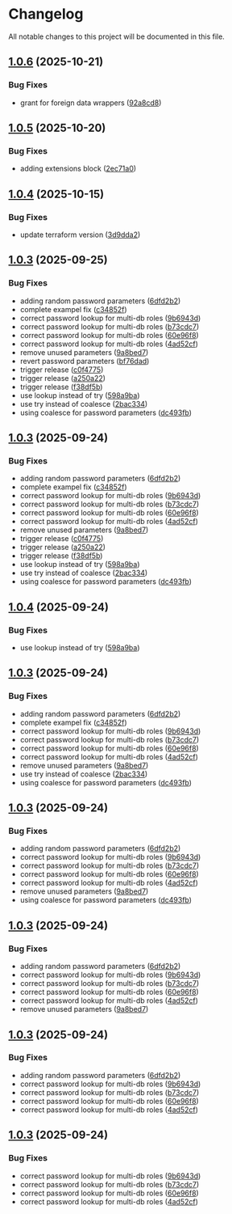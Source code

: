 # Changelog

All notable changes to this project will be documented in this file.

## [1.0.6](https://github.com/anatomiq/terraform-postgres-setup/compare/v1.0.5...v1.0.6) (2025-10-21)


### Bug Fixes

* grant for foreign data wrappers ([92a8cd8](https://github.com/anatomiq/terraform-postgres-setup/commit/92a8cd89d648301d5c601bdfc1d42e0b3fceb7d1))

## [1.0.5](https://github.com/anatomiq/terraform-postgres-setup/compare/v1.0.4...v1.0.5) (2025-10-20)


### Bug Fixes

* adding extensions block ([2ec71a0](https://github.com/anatomiq/terraform-postgres-setup/commit/2ec71a054dc5e75500b6788b7638312d658a455d))

## [1.0.4](https://github.com/anatomiq/terraform-postgres-setup/compare/v1.0.3...v1.0.4) (2025-10-15)


### Bug Fixes

* update terraform version ([3d9dda2](https://github.com/anatomiq/terraform-postgres-setup/commit/3d9dda292b3846b31713344afa4be44eb60a5989))

## [1.0.3](https://github.com/anatomiq/terraform-postgres-setup/compare/v1.0.2...v1.0.3) (2025-09-25)


### Bug Fixes

* adding random password parameters ([6dfd2b2](https://github.com/anatomiq/terraform-postgres-setup/commit/6dfd2b294952cc52b7a616e103e60b2326c3875f))
* complete exampel fix ([c34852f](https://github.com/anatomiq/terraform-postgres-setup/commit/c34852fac34b837fe55f283449b7b7e64847735f))
* correct password lookup for multi-db roles ([9b6943d](https://github.com/anatomiq/terraform-postgres-setup/commit/9b6943d3a450cace57244ac3e009a456b7c4f4e8))
* correct password lookup for multi-db roles ([b73cdc7](https://github.com/anatomiq/terraform-postgres-setup/commit/b73cdc72c172e0eaf3687b6c9cf7d3f9b1a7d4e0))
* correct password lookup for multi-db roles ([60e96f8](https://github.com/anatomiq/terraform-postgres-setup/commit/60e96f8b97d0ecdfbefe941209f05f1263763205))
* correct password lookup for multi-db roles ([4ad52cf](https://github.com/anatomiq/terraform-postgres-setup/commit/4ad52cf8f20fbf55fa507ea3154b206a621c98cc))
* remove unused parameters ([9a8bed7](https://github.com/anatomiq/terraform-postgres-setup/commit/9a8bed7ba1516ee155ea468cdbc6075d3ca3ade1))
* revert password parameters ([bf76dad](https://github.com/anatomiq/terraform-postgres-setup/commit/bf76dadbd07573c8c3d2b95912bd0aee5654afcd))
* trigger release ([c0f4775](https://github.com/anatomiq/terraform-postgres-setup/commit/c0f47751e8e80ea441b4dd1d58a7cd8acdb9b78e))
* trigger release ([a250a22](https://github.com/anatomiq/terraform-postgres-setup/commit/a250a22db4f06932b717030c69bc77947be9f625))
* trigger release ([f38df5b](https://github.com/anatomiq/terraform-postgres-setup/commit/f38df5bc07effa2f302644a3e921d1fa8dd3742e))
* use lookup instead of try ([598a9ba](https://github.com/anatomiq/terraform-postgres-setup/commit/598a9bac9c2bcc36b4b0d376a8871273bffb4286))
* use try instead of coalesce ([2bac334](https://github.com/anatomiq/terraform-postgres-setup/commit/2bac334564c9bf6d54fa7ccb2314378f4ec7a582))
* using coalesce for password parameters ([dc493fb](https://github.com/anatomiq/terraform-postgres-setup/commit/dc493fb351555cc6e90b0cf752284af735c70ba4))

## [1.0.3](https://github.com/anatomiq/terraform-postgres-setup/compare/v1.0.2...v1.0.3) (2025-09-24)


### Bug Fixes

* adding random password parameters ([6dfd2b2](https://github.com/anatomiq/terraform-postgres-setup/commit/6dfd2b294952cc52b7a616e103e60b2326c3875f))
* complete exampel fix ([c34852f](https://github.com/anatomiq/terraform-postgres-setup/commit/c34852fac34b837fe55f283449b7b7e64847735f))
* correct password lookup for multi-db roles ([9b6943d](https://github.com/anatomiq/terraform-postgres-setup/commit/9b6943d3a450cace57244ac3e009a456b7c4f4e8))
* correct password lookup for multi-db roles ([b73cdc7](https://github.com/anatomiq/terraform-postgres-setup/commit/b73cdc72c172e0eaf3687b6c9cf7d3f9b1a7d4e0))
* correct password lookup for multi-db roles ([60e96f8](https://github.com/anatomiq/terraform-postgres-setup/commit/60e96f8b97d0ecdfbefe941209f05f1263763205))
* correct password lookup for multi-db roles ([4ad52cf](https://github.com/anatomiq/terraform-postgres-setup/commit/4ad52cf8f20fbf55fa507ea3154b206a621c98cc))
* remove unused parameters ([9a8bed7](https://github.com/anatomiq/terraform-postgres-setup/commit/9a8bed7ba1516ee155ea468cdbc6075d3ca3ade1))
* trigger release ([c0f4775](https://github.com/anatomiq/terraform-postgres-setup/commit/c0f47751e8e80ea441b4dd1d58a7cd8acdb9b78e))
* trigger release ([a250a22](https://github.com/anatomiq/terraform-postgres-setup/commit/a250a22db4f06932b717030c69bc77947be9f625))
* trigger release ([f38df5b](https://github.com/anatomiq/terraform-postgres-setup/commit/f38df5bc07effa2f302644a3e921d1fa8dd3742e))
* use lookup instead of try ([598a9ba](https://github.com/anatomiq/terraform-postgres-setup/commit/598a9bac9c2bcc36b4b0d376a8871273bffb4286))
* use try instead of coalesce ([2bac334](https://github.com/anatomiq/terraform-postgres-setup/commit/2bac334564c9bf6d54fa7ccb2314378f4ec7a582))
* using coalesce for password parameters ([dc493fb](https://github.com/anatomiq/terraform-postgres-setup/commit/dc493fb351555cc6e90b0cf752284af735c70ba4))

## [1.0.4](https://github.com/anatomiq/terraform-postgres-setup/compare/v1.0.3...v1.0.4) (2025-09-24)


### Bug Fixes

* use lookup instead of try ([598a9ba](https://github.com/anatomiq/terraform-postgres-setup/commit/598a9bac9c2bcc36b4b0d376a8871273bffb4286))

## [1.0.3](https://github.com/anatomiq/terraform-postgres-setup/compare/v1.0.2...v1.0.3) (2025-09-24)


### Bug Fixes

* adding random password parameters ([6dfd2b2](https://github.com/anatomiq/terraform-postgres-setup/commit/6dfd2b294952cc52b7a616e103e60b2326c3875f))
* complete exampel fix ([c34852f](https://github.com/anatomiq/terraform-postgres-setup/commit/c34852fac34b837fe55f283449b7b7e64847735f))
* correct password lookup for multi-db roles ([9b6943d](https://github.com/anatomiq/terraform-postgres-setup/commit/9b6943d3a450cace57244ac3e009a456b7c4f4e8))
* correct password lookup for multi-db roles ([b73cdc7](https://github.com/anatomiq/terraform-postgres-setup/commit/b73cdc72c172e0eaf3687b6c9cf7d3f9b1a7d4e0))
* correct password lookup for multi-db roles ([60e96f8](https://github.com/anatomiq/terraform-postgres-setup/commit/60e96f8b97d0ecdfbefe941209f05f1263763205))
* correct password lookup for multi-db roles ([4ad52cf](https://github.com/anatomiq/terraform-postgres-setup/commit/4ad52cf8f20fbf55fa507ea3154b206a621c98cc))
* remove unused parameters ([9a8bed7](https://github.com/anatomiq/terraform-postgres-setup/commit/9a8bed7ba1516ee155ea468cdbc6075d3ca3ade1))
* use try instead of coalesce ([2bac334](https://github.com/anatomiq/terraform-postgres-setup/commit/2bac334564c9bf6d54fa7ccb2314378f4ec7a582))
* using coalesce for password parameters ([dc493fb](https://github.com/anatomiq/terraform-postgres-setup/commit/dc493fb351555cc6e90b0cf752284af735c70ba4))

## [1.0.3](https://github.com/anatomiq/terraform-postgres-setup/compare/v1.0.2...v1.0.3) (2025-09-24)


### Bug Fixes

* adding random password parameters ([6dfd2b2](https://github.com/anatomiq/terraform-postgres-setup/commit/6dfd2b294952cc52b7a616e103e60b2326c3875f))
* correct password lookup for multi-db roles ([9b6943d](https://github.com/anatomiq/terraform-postgres-setup/commit/9b6943d3a450cace57244ac3e009a456b7c4f4e8))
* correct password lookup for multi-db roles ([b73cdc7](https://github.com/anatomiq/terraform-postgres-setup/commit/b73cdc72c172e0eaf3687b6c9cf7d3f9b1a7d4e0))
* correct password lookup for multi-db roles ([60e96f8](https://github.com/anatomiq/terraform-postgres-setup/commit/60e96f8b97d0ecdfbefe941209f05f1263763205))
* correct password lookup for multi-db roles ([4ad52cf](https://github.com/anatomiq/terraform-postgres-setup/commit/4ad52cf8f20fbf55fa507ea3154b206a621c98cc))
* remove unused parameters ([9a8bed7](https://github.com/anatomiq/terraform-postgres-setup/commit/9a8bed7ba1516ee155ea468cdbc6075d3ca3ade1))
* using coalesce for password parameters ([dc493fb](https://github.com/anatomiq/terraform-postgres-setup/commit/dc493fb351555cc6e90b0cf752284af735c70ba4))

## [1.0.3](https://github.com/anatomiq/terraform-postgres-setup/compare/v1.0.2...v1.0.3) (2025-09-24)


### Bug Fixes

* adding random password parameters ([6dfd2b2](https://github.com/anatomiq/terraform-postgres-setup/commit/6dfd2b294952cc52b7a616e103e60b2326c3875f))
* correct password lookup for multi-db roles ([9b6943d](https://github.com/anatomiq/terraform-postgres-setup/commit/9b6943d3a450cace57244ac3e009a456b7c4f4e8))
* correct password lookup for multi-db roles ([b73cdc7](https://github.com/anatomiq/terraform-postgres-setup/commit/b73cdc72c172e0eaf3687b6c9cf7d3f9b1a7d4e0))
* correct password lookup for multi-db roles ([60e96f8](https://github.com/anatomiq/terraform-postgres-setup/commit/60e96f8b97d0ecdfbefe941209f05f1263763205))
* correct password lookup for multi-db roles ([4ad52cf](https://github.com/anatomiq/terraform-postgres-setup/commit/4ad52cf8f20fbf55fa507ea3154b206a621c98cc))
* remove unused parameters ([9a8bed7](https://github.com/anatomiq/terraform-postgres-setup/commit/9a8bed7ba1516ee155ea468cdbc6075d3ca3ade1))

## [1.0.3](https://github.com/anatomiq/terraform-postgres-setup/compare/v1.0.2...v1.0.3) (2025-09-24)


### Bug Fixes

* adding random password parameters ([6dfd2b2](https://github.com/anatomiq/terraform-postgres-setup/commit/6dfd2b294952cc52b7a616e103e60b2326c3875f))
* correct password lookup for multi-db roles ([9b6943d](https://github.com/anatomiq/terraform-postgres-setup/commit/9b6943d3a450cace57244ac3e009a456b7c4f4e8))
* correct password lookup for multi-db roles ([b73cdc7](https://github.com/anatomiq/terraform-postgres-setup/commit/b73cdc72c172e0eaf3687b6c9cf7d3f9b1a7d4e0))
* correct password lookup for multi-db roles ([60e96f8](https://github.com/anatomiq/terraform-postgres-setup/commit/60e96f8b97d0ecdfbefe941209f05f1263763205))
* correct password lookup for multi-db roles ([4ad52cf](https://github.com/anatomiq/terraform-postgres-setup/commit/4ad52cf8f20fbf55fa507ea3154b206a621c98cc))

## [1.0.3](https://github.com/anatomiq/terraform-postgres-setup/compare/v1.0.2...v1.0.3) (2025-09-24)


### Bug Fixes

* correct password lookup for multi-db roles ([9b6943d](https://github.com/anatomiq/terraform-postgres-setup/commit/9b6943d3a450cace57244ac3e009a456b7c4f4e8))
* correct password lookup for multi-db roles ([b73cdc7](https://github.com/anatomiq/terraform-postgres-setup/commit/b73cdc72c172e0eaf3687b6c9cf7d3f9b1a7d4e0))
* correct password lookup for multi-db roles ([60e96f8](https://github.com/anatomiq/terraform-postgres-setup/commit/60e96f8b97d0ecdfbefe941209f05f1263763205))
* correct password lookup for multi-db roles ([4ad52cf](https://github.com/anatomiq/terraform-postgres-setup/commit/4ad52cf8f20fbf55fa507ea3154b206a621c98cc))

